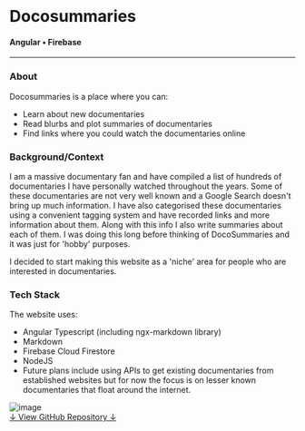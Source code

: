 <div class="writtenContent">
<br>

# Docosummaries
#### Angular • Firebase

<hr>

### About

Docosummaries is a place where you can:
* Learn about new documentaries
* Read blurbs and plot summaries of documentaries
* Find links where you could watch the documentaries online

### Background/Context

I am a massive documentary fan and have compiled a list of hundreds of documentaries I have personally watched throughout the years. Some of these documentaries are not very well known and a Google Search doesn't bring up much information. I have also categorised these documentaries using a convenient tagging system and have recorded links and more information about them. Along with this info I also write summaries about each of them. I was doing this long before thinking of DocoSummaries and it was just for 'hobby' purposes.

I decided to start making this website as a 'niche' area for people who are interested in documentaries. 

### Tech Stack

The website uses:
* Angular Typescript (including ngx-markdown library)
* Markdown
* Firebase Cloud Firestore
* NodeJS
* Future plans include using APIs to get existing documentaries from established websites but for now the focus is on lesser known documentaries that float around the internet.


<!-- ----------- Image ----------- --> 
<div class="image-container">
	<img src="./assets/portfolio/images/docosummaries/website.jpg" loading="lazy" alt="image" class="image-75">
</div>
<!-- ----------------------------- -->

<div class="download-container">
    <div class="download-link">
        <a href="https://github.com/vondreii/docusummaries" class="button repo">↓ View GitHub Repository ↓</a>
    </div>
</div>